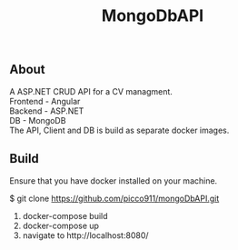 <div align="center" id="top"> 
 
</div>

<h1 align="center">MongoDbAPI</h1>

<br>

##  About ##

A ASP.NET CRUD API for a CV managment.<br> 
Frontend - Angular<br>
Backend - ASP.NET<br>
DB - MongoDB<br>
The API, Client and DB is build as separate docker images.


## Build ##

Ensure that you have docker installed on your machine.

$ git clone https://github.com/picco911/mongoDbAPI.git

1. docker-compose build<br>
2. docker-compose up<br>
3. navigate to http://localhost:8080/<br>
